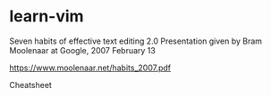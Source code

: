# learn-vim

Seven habits of effective text editing 2.0
Presentation given by Bram Moolenaar at Google, 2007 February 13

https://www.moolenaar.net/habits_2007.pdf


Cheatsheet

